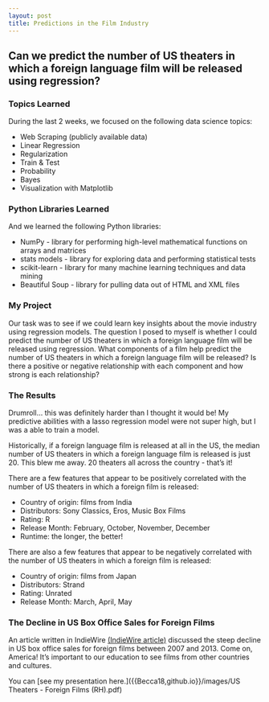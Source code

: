 ```yaml
---
layout: post
title: Predictions in the Film Industry
---
```


##  Can we predict the number of US theaters in which a foreign language film will be released using regression? 

###  Topics Learned  
During the last 2 weeks, we focused on the following data science topics:  
* Web Scraping (publicly available data)  
* Linear Regression  
* Regularization   
* Train & Test  
* Probability  
* Bayes  
* Visualization with Matplotlib 

###  Python Libraries Learned  
And we learned the following Python libraries:  
* NumPy - library for performing high-level mathematical functions on arrays and matrices   
* stats models - library for exploring data and performing statistical tests  
* scikit-learn - library for many machine learning techniques and data mining  
* Beautiful Soup - library for pulling data out of HTML and XML files  

###  My Project
Our task was to see if we could learn key insights about the movie industry using regression models. The question I posed to myself is whether I could predict the number of US theaters in which a foreign language film will be released using regression. What components of a film help predict the number of US theaters in which a foreign language film will be released? Is there a positive or negative relationship with each component and how strong is each relationship?  

###  The Results
Drumroll… this was definitely harder than I thought it would be!  My predictive abilities with a lasso regression model were not super high, but I was a able to train a model. 

Historically, if a foreign language film is released at all in the US, the median number of US theaters in which a foreign language film is released is just 20. This blew me away. 20 theaters all across the country - that’s it!  

There are a few features that appear to be positively correlated with the number of US theaters in which a foreign film is released:   
* Country of origin: films from India  
* Distributors: Sony Classics, Eros, Music Box Films  
* Rating: R  
* Release Month: February, October, November, December  
* Runtime: the longer, the better!  

There are also a few features that appear to be negatively correlated with the number of US theaters in which a foreign film is released:  
* Country of origin: films from Japan  
* Distributors: Strand  
* Rating: Unrated  
* Release Month: March, April, May  

###  The Decline in US Box Office Sales for Foreign Films  
An article written in IndieWire [(IndieWire article)](http://www.indiewire.com/2014/05/the-lonely-subtitle-heres-why-u-s-audiences-are-abandoning-foreign-language-films-27051/) discussed the steep decline in US box office sales for foreign films between 2007 and 2013. Come on, America! It’s important to our education to see films from other countries and cultures.   

You can [see my presentation here.]({{Becca18,github.io}}/images/US Theaters - Foreign Films (RH).pdf)

